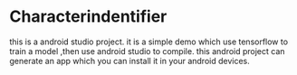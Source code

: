 # Characterindentifier
this is a android studio project.
it is a simple demo which use tensorflow to train a model ,then use android studio to compile.
this android project can generate an app which you can install it in your android devices.
